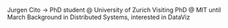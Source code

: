 Jurgen Cito -> PhD student @ University of Zurich
Visiting PhD @ MIT until March
Background in Distributed Systems, interested in DataViz
